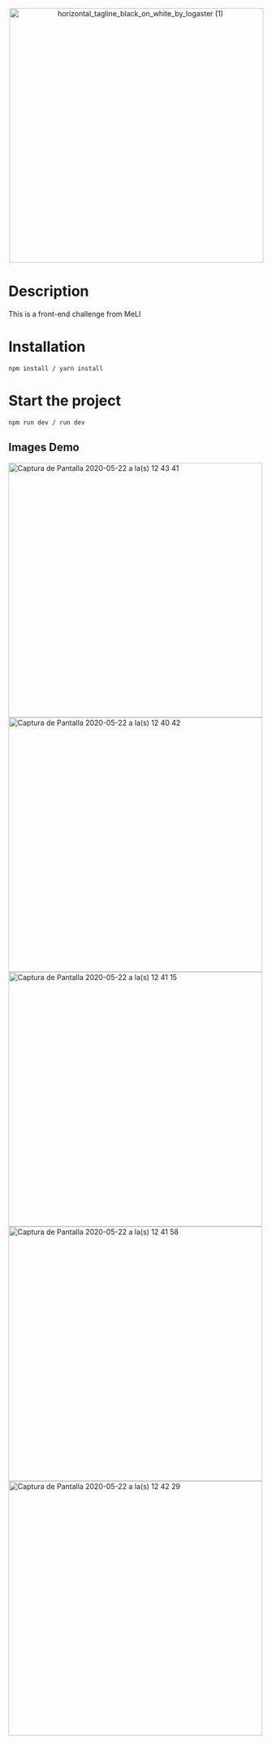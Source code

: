 <p align="center">
<img width="500" alt="horizontal_tagline_black_on_white_by_logaster (1)" src="https://user-images.githubusercontent.com/50145471/89743076-f2566b00-da75-11ea-9b35-bef6b3a45869.png">
</p>

# Description
This is a front-end challenge from MeLI


# Installation
```
npm install / yarn install
```

# Start the project
```
npm run dev / run dev
```

## Images Demo


<img width="500" alt="Captura de Pantalla 2020-05-22 a la(s) 12 43 41" src="https://user-images.githubusercontent.com/50145471/82685212-3762c200-9c2a-11ea-936b-e77426b5c10b.png">
<img width="500" alt="Captura de Pantalla 2020-05-22 a la(s) 12 40 42" src="https://user-images.githubusercontent.com/50145471/82685220-39c51c00-9c2a-11ea-87c1-33605e9c96a6.png">
<img width="500" alt="Captura de Pantalla 2020-05-22 a la(s) 12 41 15" src="https://user-images.githubusercontent.com/50145471/82685227-3c277600-9c2a-11ea-952c-fcc90854bc34.png">
<img width="500" alt="Captura de Pantalla 2020-05-22 a la(s) 12 41 58" src="https://user-images.githubusercontent.com/50145471/82685230-3cc00c80-9c2a-11ea-918f-4c1bc152fb93.png">
<img width="500" alt="Captura de Pantalla 2020-05-22 a la(s) 12 42 29" src="https://user-images.githubusercontent.com/50145471/82685234-3f226680-9c2a-11ea-842e-18d6a8e52bd3.png">
